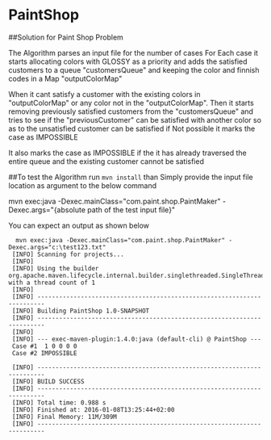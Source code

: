 # PaintShop
##Solution for Paint Shop Problem

The Algorithm parses an input file for the number of cases
For Each case it starts allocating colors with GLOSSY as a priority and adds the satisfied customers to a queue "customersQueue"
and keeping the color and finnish codes in a Map "outputColorMap"

When it cant satisfy a customer with the existing colors in "outputColorMap" or any color not in the "outputColorMap".
Then it starts removing previously satisfied customers from the "customersQueue" 
and tries to see if the  "previousCustomer" can be satisfied with another color so as to the unsatisfied customer can be satisfied
if Not possible it marks the case as IMPOSSIBLE 

It also marks the case as IMPOSSIBLE if the it has already traversed the entire queue and the existing customer cannot be satisfied 

 


##To test the Algorithm
run
 `mvn install`
 than
Simply provide the input file location as argument to the below command

mvn exec:java -Dexec.mainClass="com.paint.shop.PaintMaker" -Dexec.args="{absolute path of the test input file}"
 
You can expect an output as shown below 
 ```
   mvn exec:java -Dexec.mainClass="com.paint.shop.PaintMaker" -Dexec.args="c:\test123.txt"
  [INFO] Scanning for projects...
  [INFO]
  [INFO] Using the builder org.apache.maven.lifecycle.internal.builder.singlethreaded.SingleThreadedBuilder with a thread count of 1
  [INFO]
  [INFO] ------------------------------------------------------------------------
  [INFO] Building PaintShop 1.0-SNAPSHOT
  [INFO] ------------------------------------------------------------------------
  [INFO]
  [INFO] --- exec-maven-plugin:1.4.0:java (default-cli) @ PaintShop ---
  Case #1  1 0 0 0 0
  Case #2 IMPOSSIBLE
  
  [INFO] ------------------------------------------------------------------------
  [INFO] BUILD SUCCESS
  [INFO] ------------------------------------------------------------------------
  [INFO] Total time: 0.988 s
  [INFO] Finished at: 2016-01-08T13:25:44+02:00
  [INFO] Final Memory: 11M/309M
  [INFO] ------------------------------------------------------------------------
```



